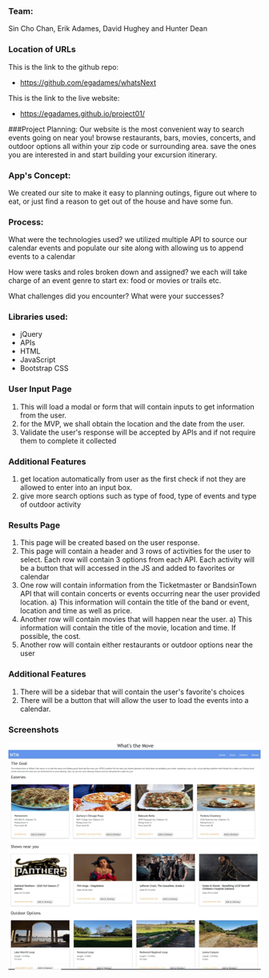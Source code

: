### Team: 
Sin Cho Chan, Erik Adames, David Hughey and Hunter Dean

### Location of URLs
This is the link to the github repo:

  * https://github.com/egadames/whatsNext

This is the link to the live website:

  * https://egadames.github.io/project01/

###Project Planning: 
Our website is the most convenient way to search events going on near you!
browse restaurants, bars, movies, concerts, and outdoor options all within your zip code or surrounding area. save the ones you are interested in and start building your excursion itinerary. 

### App's Concept: 
We created our site to make it easy to planning outings,
figure out where to eat, or just find a reason to get out of the house and have some fun.
### Process:  
What were the technologies used? 
            we utilized multiple API to source our calendar events and populate our site along with allowing us to append events to a calendar
            
How were tasks and roles broken down and assigned? 
            we each will take charge of an event genre to start ex: food or movies or trails etc.
            
What challenges did you encounter? 
What were your successes?
### Libraries used:
- jQuery
- APIs
- HTML
- JavaScript
- Bootstrap CSS
### User Input Page
1. This will load a modal or form that will contain inputs to get information from the user.
2. for the MVP, we shall obtain the location and the date from the user.
3. Validate the user's response will be accepted by APIs and if not require them to complete it collected
### Additional Features
1. get location automatically from user as the first check if not they are allowed to enter into an input box.
2. give more search options such as type of food, type of events and type of outdoor activity
### Results Page
1. This page will be created based on the user response.
2. This page will contain a header and 3 rows of activities for the user to select. Each row will contain 3 options from each API. Each activity will be a button that will accessed in the JS and added to favorites or calendar
3. One row will contain information from the Ticketmaster or BandsinTown API that will contain concerts or events occurring near the user provided location.
   a) This information will contain the title of the band or event, location and time as well as price.
4. Another row will contain movies that will happen near the user. 
     a) This information will contain the title of the movie, location and time. If possible, the cost.
5. Another row will contain either restaurants or outdoor options near the user
### Additional Features
1. There will be a sidebar that will contain the user's favorite's choices
2. There will be a button that will allow the user to load the events into a calendar.

### Screenshots



![First Row](./assets/Img/Screenshot_first_row.JPG)
![First Row](./assets/Img/Screenshot_last_rows.JPG)
